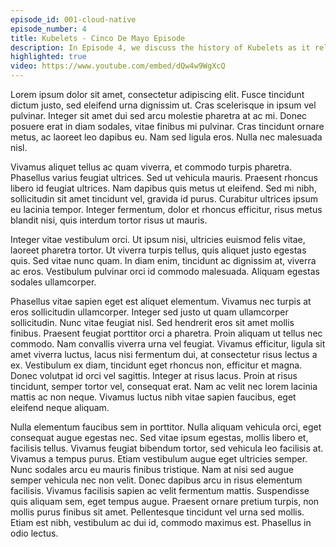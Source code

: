 ```yaml
---
episode_id: 001-cloud-native
episode_number: 4
title: Kubelets - Cinco De Mayo Episode
description: In Episode 4, we discuss the history of Kubelets as it relates to Cinco de Mayo.
highlighted: true
video: https://www.youtube.com/embed/dQw4w9WgXcQ
---
```


Lorem ipsum dolor sit amet, consectetur adipiscing elit. Fusce tincidunt dictum justo, sed eleifend urna dignissim ut. Cras scelerisque in ipsum vel pulvinar. Integer sit amet dui sed arcu molestie pharetra at ac mi. Donec posuere erat in diam sodales, vitae finibus mi pulvinar. Cras tincidunt ornare metus, ac laoreet leo dapibus eu. Nam sed ligula eros. Nulla nec malesuada nisl.

Vivamus aliquet tellus ac quam viverra, et commodo turpis pharetra. Phasellus varius feugiat ultrices. Sed ut vehicula mauris. Praesent rhoncus libero id feugiat ultrices. Nam dapibus quis metus ut eleifend. Sed mi nibh, sollicitudin sit amet tincidunt vel, gravida id purus. Curabitur ultrices ipsum eu lacinia tempor. Integer fermentum, dolor et rhoncus efficitur, risus metus blandit nisi, quis interdum tortor risus ut mauris.

Integer vitae vestibulum orci. Ut ipsum nisi, ultricies euismod felis vitae, laoreet pharetra tortor. Ut viverra turpis tellus, quis aliquet justo egestas quis. Sed vitae nunc quam. In diam enim, tincidunt ac dignissim at, viverra ac eros. Vestibulum pulvinar orci id commodo malesuada. Aliquam egestas sodales ullamcorper.

Phasellus vitae sapien eget est aliquet elementum. Vivamus nec turpis at eros sollicitudin ullamcorper. Integer sed justo ut quam ullamcorper sollicitudin. Nunc vitae feugiat nisl. Sed hendrerit eros sit amet mollis finibus. Praesent feugiat porttitor orci a pharetra. Proin aliquam ut tellus nec commodo. Nam convallis viverra urna vel feugiat. Vivamus efficitur, ligula sit amet viverra luctus, lacus nisi fermentum dui, at consectetur risus lectus a ex. Vestibulum ex diam, tincidunt eget rhoncus non, efficitur et magna. Donec volutpat id orci vel sagittis. Integer at risus lacus. Proin at risus tincidunt, semper tortor vel, consequat erat. Nam ac velit nec lorem lacinia mattis ac non neque. Vivamus luctus nibh vitae sapien faucibus, eget eleifend neque aliquam.

Nulla elementum faucibus sem in porttitor. Nulla aliquam vehicula orci, eget consequat augue egestas nec. Sed vitae ipsum egestas, mollis libero et, facilisis tellus. Vivamus feugiat bibendum tortor, sed vehicula leo facilisis at. Vivamus a tempus purus. Etiam vestibulum augue eget ultricies semper. Nunc sodales arcu eu mauris finibus tristique. Nam at nisi sed augue semper vehicula nec non velit. Donec dapibus arcu in risus elementum facilisis. Vivamus facilisis sapien ac velit fermentum mattis. Suspendisse quis aliquam sem, eget tempus augue. Praesent ornare pretium turpis, non mollis purus finibus sit amet. Pellentesque tincidunt vel urna sed mollis. Etiam est nibh, vestibulum ac dui id, commodo maximus est. Phasellus in odio lectus.